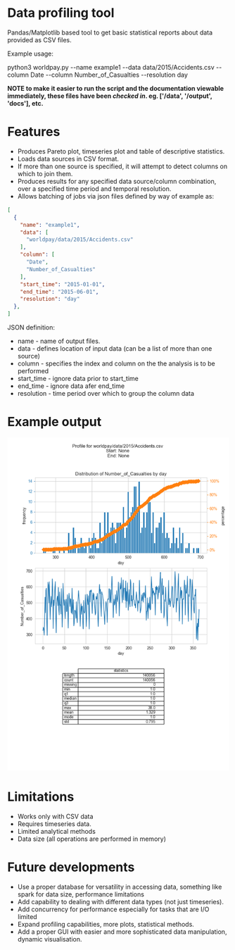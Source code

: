 # Data profiling tool

Pandas/Matplotlib based tool to get basic statistical reports about data provided as CSV files.

Example usage:

python3 worldpay.py --name example1 --data data/2015/Accidents.csv --column Date --column Number_of_Casualties --resolution day

**NOTE to make it easier to run the script and the documentation viewable immediately, these files have been *checked in*. eg. ['/data', '/output', 'docs'], etc.**

# Features
- Produces Pareto plot, timeseries plot and table of descriptive statistics.
- Loads data sources in CSV format.
- If more than one source is specified, it will attempt to detect columns on which to join them.
- Produces results for any specified data source/column combination, over a specified time period and temporal resolution.
- Allows batching of jobs via json files defined by way of example as:
```json
[
  {
    "name": "example1",
    "data": [
      "worldpay/data/2015/Accidents.csv"
    ],
    "column": [
      "Date",
      "Number_of_Casualties"
    ],
    "start_time": "2015-01-01",
    "end_time": "2015-06-01",
    "resolution": "day"
  },
]
```
JSON definition:
 - name - name of output files.
 - data - defines location of input data (can be a list of more than one source)
 - column - specifies the index and column on the the analysis is to be performed
 - start_time - ignore data prior to start_time
 - end_time - ignore data afer end_time
 - resolution - time period over which to group the column data

# Example output
![alt text](https://github.com/AliJeewajee/worldpay/blob/master/output/example.png)

# Limitations
- Works only with CSV data
- Requires timeseries data.
- Limited analytical methods
- Data size (all operations are performed in memory)

# Future developments
- Use a proper database for versatility in accessing data, something like spark for data size, performance limitations
- Add capability to dealing with different data types (not just timeseries).
- Add concurrency for performance especially for tasks that are I/O limited
- Expand profiling capabilities, more plots, statistical methods.
- Add a proper GUI with easier and more sophisticated data manipulation, dynamic visualisation.
